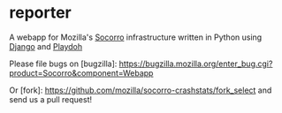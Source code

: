 reporter
=======
A webapp for Mozilla's [Socorro][gh-socorro] infrastructure written in Python using [Django][django] and [Playdoh][gh-playdoh]

[django]: http://www.djangoproject.com/
[gh-playdoh]: https://github.com/mozilla/playdoh
[gh-socorro]: https://github.com/mozilla/socorro

Please file bugs on [bugzilla]: https://bugzilla.mozilla.org/enter_bug.cgi?product=Socorro&component=Webapp

Or [fork]: https://github.com/mozilla/socorro-crashstats/fork_select and send us a pull request!